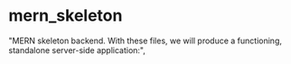 # mern_skeleton
"MERN skeleton backend. With these files, we will produce a functioning, standalone server-side application:",
